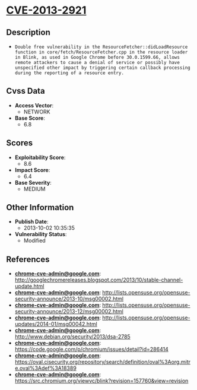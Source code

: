 
# [CVE-2013-2921](https://cve.mitre.org/cgi-bin/cvename.cgi?name=CVE-2013-2921)

## Description

- `Double free vulnerability in the ResourceFetcher::didLoadResource function in core/fetch/ResourceFetcher.cpp in the resource loader in Blink, as used in Google Chrome before 30.0.1599.66, allows remote attackers to cause a denial of service or possibly have unspecified other impact by triggering certain callback processing during the reporting of a resource entry.`

## Cvss Data

- **Access Vector**:
  - NETWORK
- **Base Score**:
  - 6.8

## Scores

- **Exploitability Score**:
  - 8.6
- **Impact Score**:
  - 6.4
- **Base Severity**:
  - MEDIUM

## Other Information

- **Publish Date**:
  - 2013-10-02 10:35:35
- **Vulnerability Status**:
  - Modified

## References

- **chrome-cve-admin@google.com**: http://googlechromereleases.blogspot.com/2013/10/stable-channel-update.html
- **chrome-cve-admin@google.com**: http://lists.opensuse.org/opensuse-security-announce/2013-10/msg00002.html
- **chrome-cve-admin@google.com**: http://lists.opensuse.org/opensuse-security-announce/2013-12/msg00002.html
- **chrome-cve-admin@google.com**: http://lists.opensuse.org/opensuse-updates/2014-01/msg00042.html
- **chrome-cve-admin@google.com**: http://www.debian.org/security/2013/dsa-2785
- **chrome-cve-admin@google.com**: https://code.google.com/p/chromium/issues/detail?id=286414
- **chrome-cve-admin@google.com**: https://oval.cisecurity.org/repository/search/definition/oval%3Aorg.mitre.oval%3Adef%3A18389
- **chrome-cve-admin@google.com**: https://src.chromium.org/viewvc/blink?revision=157760&view=revision
